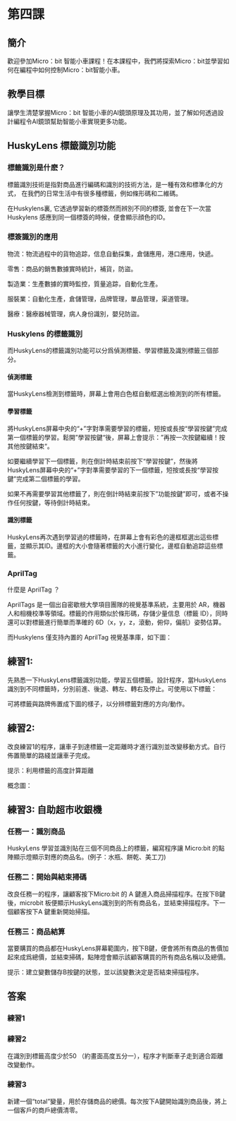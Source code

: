 # 第四課

## 簡介
<P>
歡迎參加Micro：bit 智能小車課程！在本課程中，我們將探索Micro：bit並學習如何在編程中如何控制Micro：bit智能小車。
<P>

## 教學目標
<P>
讓學生清楚掌握Micro：bit 智能小車的AI鏡頭原理及其功用，並了解如何透過設計編程令AI鏡頭幫助智能小車實現更多功能。
<P>

## HuskyLens 標籤識別功能
### 標籤識別是什麽？
<P>
標籤識別技術是指對商品進行編碼和識別的技術方法，是一種有效和標準化的方式， 在我們的日常生活中有很多種標籤，例如條形碼和二維碼。
<P>
<P>
在Huskylens裏, 它透過學習新的標簽然而辨別不同的標簽, 並會在下一次當Huskylens 感應到同一個標簽的時候，便會顯示顔色的ID。
<P>

### 標簽識別的應用
<P>
物流：物流過程中的貨物追踪，信息自動採集，倉儲應用，港口應用，快遞。
<P>
<P>
零售：商品的銷售數據實時統計，補貨，防盜。
<P>
<P>
製造業：生產數據的實時監控，質量追踪，自動化生產。
<P>
<P>
服裝業：自動化生產，倉儲管理，品牌管理，單品管理，渠道管理。
<P>
<P>
醫療：醫療器械管理，病人身份識別，嬰兒防盜。
<P>

### Huskylens 的標籤識別
<P>
而HuskyLens的標籤識別功能可以分爲偵測標籤、學習標籤及識別標籤三個部分。
<P>

#### 偵測標籤
<P>
當HuskyLens檢測到標籤時，屏幕上會用白色框自動框選出檢測到的所有標籤。
<P>

#### 學習標籤
<P>
將HuskyLens屏幕中央的“+”字對準需要學習的標籤，短按或長按“學習按鍵”完成第一個標籤的學習。鬆開”學習按鍵“後，屏幕上會提示：”再按一次按鍵繼續！按其他按鍵結束“。
<P>
<P>
如要繼續學習下一個標籤，則在倒計時結束前按下“學習按鍵”，然後將HuskyLens屏幕中央的“+”字對準需要學習的下一個標籤，短按或長按“學習按鍵”完成第二個標籤的學習。
<P>
<P>
如果不再需要學習其他標籤了，則在倒計時結束前按下”功能按鍵”即可，或者不操作任何按鍵，等待倒計時結束。
<P>

#### 識別標籤
<P>
HuskyLens再次遇到學習過的標籤時，在屏幕上會有彩色的邊框框選出這些標籤，並顯示其ID。邊框的大小會隨著標籤的大小進行變化，邊框自動追踪這些標籤。
<P>

### AprilTag
<P>
什麼是 AprilTag ？
<P>
<P>
AprilTags 是一個出自密歇根大學項目團隊的視覺基準系統，主要用於 AR，機器人和相機校準等領域。標籤的作用類似於條形碼，存儲少量信息（標籤 ID），同時還可以對標籤進行簡單而準確的 6D（x，y，z，滾動，俯仰，偏航）姿勢估算。
<P>
<P>
而Huskylens 僅支持內置的 AprilTag 視覺基準庫，如下圖：
<P>

## 練習1:
<P>
先熟悉一下HuskyLens標籤識別功能，學習五個標籤。設計程序，當HuskyLens識別到不同標籤時，分別前進、後退、轉左、轉右及停止。可使用以下標籤：
<P>
<P>
可將標籤與路牌佈置成下圖的樣子，以分辨標籤對應的方向/動作。
<P>

## 練習2:
<P>
改良練習1的程序，讓車子到達標籤一定距離時才進行識別並改變移動方式。自行佈置簡單的路綫並讓車子完成。
<P>
<P>
提示：利用標籤的高度計算距離
<P>
<P>
概念圖：
<P>

## 練習3: 自助超市收銀機
### 任務一：識別商品
<P>
HuskyLens 學習並識別貼在三個不同商品上的標籤，編寫程序讓 Micro:bit 的點陣顯示燈顯示對應的商品名。(例子：水瓶、餅乾、美工刀)
<P>

### 任務二：開始與結束掃碼
<P>
改良任務一的程序，讓顧客按下Micro:bit 的 A 鍵進入商品掃描程序。在按下B鍵後，microbit 板便顯示HuskyLens識別到的所有商品名，並結束掃描程序。下一個顧客按下A 鍵重新開始掃描。
<P>

### 任務三：商品結算
<P>
當要購買的商品都在HuskyLens屏幕範圍内，按下B鍵，便會將所有商品的售價加起來成爲總價，並結束掃碼，點陣燈會顯示該顧客購買的所有商品名稱以及總價。
<P>
<P>
提示：建立變數儲存B按鍵的狀態，並以該變數決定是否結束掃描程序。
<P>

## 答案
### 練習1

### 練習2
<P>
在識別到標籤高度少於50 （約畫面高度五分一），程序才判斷車子走到適合距離改變動作。
<P>

### 練習3
<P>
新建一個“total”變量，用於存儲商品的總價。每次按下A鍵開始識別商品後，將上一個客戶的商戶總價清零。
<P>
